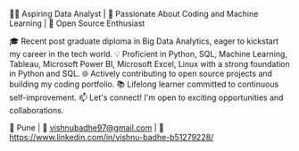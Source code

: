 👨‍💻 Aspiring Data Analyst | 🚀 Passionate About Coding and Machine Learning | 🌟 Open Source Enthusiast

🎓 Recent post graduate diploma in Big Data Analytics, eager to kickstart my career in the tech world.
💡 Proficient in Python, SQL, Machine Learning, Tableau, Microsoft Power BI, Microsoft Excel, Linux with a strong foundation in Python and SQL.
🌐 Actively contributing to open source projects and building my coding portfolio.
📚 Lifelong learner committed to continuous self-improvement.
📫 Let's connect! I'm open to exciting opportunities and collaborations.

📌 Pune | 📧 vishnubadhe97@gmail.com | 🔗 https://www.linkedin.com/in/vishnu-badhe-b51279228/



